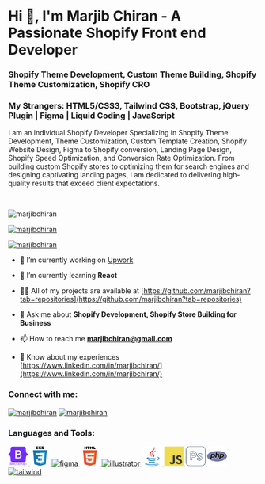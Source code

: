 <h1 align="left">Hi 👋, I'm Marjib Chiran - A Passionate Shopify Front end Developer</h1>
<h3 align="left">Shopify Theme Development, Custom Theme Building, Shopify Theme Customization, Shopify CRO</h3>
<h3 align="left">My Strangers: HTML5/CSS3, Tailwind CSS, Bootstrap, jQuery Plugin | Figma | Liquid Coding | JavaScript</h3>
<p align="left">I am an individual Shopify Developer Specializing in Shopify Theme Development, Theme Customization, Custom Template Creation, Shopify Website Design, Figma to Shopify conversion, Landing Page Design, Shopify Speed Optimization, and Conversion Rate Optimization. From building custom Shopify stores to optimizing them for search engines and designing captivating landing pages, I am dedicated to delivering high-quality results that exceed client expectations.</p><br>

<p align="left"> <img src="https://komarev.com/ghpvc/?username=marjibchiran&label=Profile%20views&color=0e75b6&style=flat" alt="marjibchiran" /> </p>

<p align="left"> <a href="https://github.com/ryo-ma/github-profile-trophy"><img src="https://github-profile-trophy.vercel.app/?username=marjibchiran" alt="marjibchiran" /></a> </p>

<p align="left"> <a href="https://twitter.com/marjibchiran" target="blank"><img src="https://img.shields.io/twitter/follow/marjibchiran?logo=twitter&style=for-the-badge" alt="marjibchiran" /></a> </p>

- 🔭 I’m currently working on [Upwork](https://www.upwork.com/freelancers/~018ff158bf31524e54)

- 🌱 I’m currently learning **React**

- 👨‍💻 All of my projects are available at [https://github.com/marjibchiran?tab=repositories](https://github.com/marjibchiran?tab=repositories)

- 💬 Ask me about **Shopify Development, Shopify Store Building for Business**

- 📫 How to reach me **marjibchiran@gmail.com**

- 📄 Know about my experiences [https://www.linkedin.com/in/marjibchiran/](https://www.linkedin.com/in/marjibchiran/)

<h3 align="left">Connect with me:</h3>
<p align="left">
<a href="https://twitter.com/marjibchiran" target="blank"><img align="center" src="https://raw.githubusercontent.com/rahuldkjain/github-profile-readme-generator/master/src/images/icons/Social/twitter.svg" alt="marjibchiran" height="30" width="40" /></a>
<a href="https://linkedin.com/in/marjibchiran" target="blank"><img align="center" src="https://raw.githubusercontent.com/rahuldkjain/github-profile-readme-generator/master/src/images/icons/Social/linked-in-alt.svg" alt="marjibchiran" height="30" width="40" /></a>
</p>

<h3 align="left">Languages and Tools:</h3>
<p align="left"> <a href="https://getbootstrap.com" target="_blank" rel="noreferrer"> <img src="https://raw.githubusercontent.com/devicons/devicon/master/icons/bootstrap/bootstrap-plain-wordmark.svg" alt="bootstrap" width="40" height="40"/> </a> <a href="https://www.w3schools.com/css/" target="_blank" rel="noreferrer"> <img src="https://raw.githubusercontent.com/devicons/devicon/master/icons/css3/css3-original-wordmark.svg" alt="css3" width="40" height="40"/> </a> <a href="https://www.figma.com/" target="_blank" rel="noreferrer"> <img src="https://www.vectorlogo.zone/logos/figma/figma-icon.svg" alt="figma" width="40" height="40"/> </a> <a href="https://www.w3.org/html/" target="_blank" rel="noreferrer"> <img src="https://raw.githubusercontent.com/devicons/devicon/master/icons/html5/html5-original-wordmark.svg" alt="html5" width="40" height="40"/> </a> <a href="https://www.adobe.com/in/products/illustrator.html" target="_blank" rel="noreferrer"> <img src="https://www.vectorlogo.zone/logos/adobe_illustrator/adobe_illustrator-icon.svg" alt="illustrator" width="40" height="40"/> </a> <a href="https://www.java.com" target="_blank" rel="noreferrer"> <img src="https://raw.githubusercontent.com/devicons/devicon/master/icons/java/java-original.svg" alt="java" width="40" height="40"/> </a> <a href="https://developer.mozilla.org/en-US/docs/Web/JavaScript" target="_blank" rel="noreferrer"> <img src="https://raw.githubusercontent.com/devicons/devicon/master/icons/javascript/javascript-original.svg" alt="javascript" width="40" height="40"/> </a> <a href="https://www.photoshop.com/en" target="_blank" rel="noreferrer"> <img src="https://raw.githubusercontent.com/devicons/devicon/master/icons/photoshop/photoshop-line.svg" alt="photoshop" width="40" height="40"/> </a> <a href="https://www.php.net" target="_blank" rel="noreferrer"> <img src="https://raw.githubusercontent.com/devicons/devicon/master/icons/php/php-original.svg" alt="php" width="40" height="40"/> </a> <a href="https://tailwindcss.com/" target="_blank" rel="noreferrer"> <img src="https://www.vectorlogo.zone/logos/tailwindcss/tailwindcss-icon.svg" alt="tailwind" width="40" height="40"/> </a> </p>
